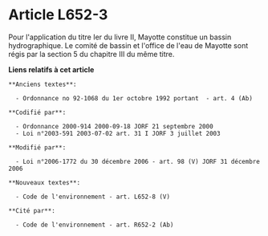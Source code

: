 # Article L652-3

Pour l'application du titre Ier du livre II, Mayotte constitue un bassin hydrographique. Le comité de bassin et l'office de
l'eau de Mayotte sont régis par la section 5 du chapitre III du même titre.

**Liens relatifs à cet article**

	**Anciens textes**:

	  - Ordonnance no 92-1068 du 1er octobre 1992 portant  - art. 4 (Ab)

	**Codifié par**:

	  - Ordonnance 2000-914 2000-09-18 JORF 21 septembre 2000
	  - Loi n°2003-591 2003-07-02 art. 31 I JORF 3 juillet 2003

	**Modifié par**:

	  - Loi n°2006-1772 du 30 décembre 2006 - art. 98 (V) JORF 31 décembre 2006

	**Nouveaux textes**:

	  - Code de l'environnement - art. L652-8 (V)

	**Cité par**:

	  - Code de l'environnement - art. R652-2 (Ab)
